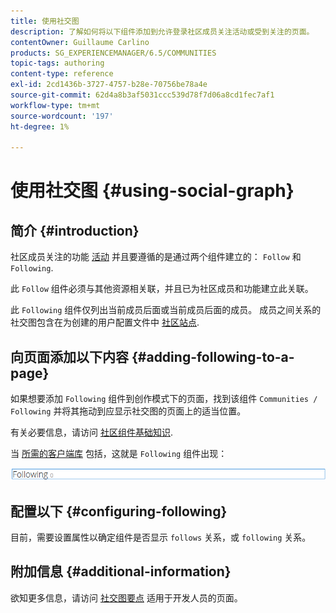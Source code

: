 ```yaml
---
title: 使用社交图
description: 了解如何将以下组件添加到允许登录社区成员关注活动或受到关注的页面。
contentOwner: Guillaume Carlino
products: SG_EXPERIENCEMANAGER/6.5/COMMUNITIES
topic-tags: authoring
content-type: reference
exl-id: 2cd1436b-3727-4757-b28e-70756be78a4e
source-git-commit: 62d4a8b3af5031ccc539d78f7d06a8cd1fec7af1
workflow-type: tm+mt
source-wordcount: '197'
ht-degree: 1%

---
```


# 使用社交图 {#using-social-graph}

## 简介 {#introduction}

社区成员关注的功能 [活动](activities.md) 并且要遵循的是通过两个组件建立的： `Follow` 和 `Following`.

此 `Follow` 组件必须与其他资源相关联，并且已为社区成员和功能建立此关联。

此 `Following` 组件仅列出当前成员后面或当前成员后面的成员。 成员之间关系的社交图包含在为创建的用户配置文件中 [社区站点](overview.md#communitiessites).

## 向页面添加以下内容 {#adding-following-to-a-page}

如果想要添加 `Following` 组件到创作模式下的页面，找到该组件 `Communities / Following` 并将其拖动到应显示社交图的页面上的适当位置。

有关必要信息，请访问 [社区组件基础知识](basics.md).

当 [所需的客户端库](essentials-socialgraph.md#essentials-for-client-side) 包括，这就是 `Following` 组件出现：

![关注](assets/following.png)

## 配置以下 {#configuring-following}

目前，需要设置属性以确定组件是否显示 `follows` 关系，或 `following` 关系。

## 附加信息 {#additional-information}

欲知更多信息，请访问 [社交图要点](essentials-socialgraph.md) 适用于开发人员的页面。
